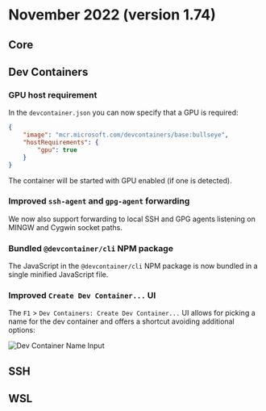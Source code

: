 # November 2022 (version 1.74)

## Core

## Dev Containers

### GPU host requirement

In the `devcontainer.json` you can now specify that a GPU is required:
```json
{
	"image": "mcr.microsoft.com/devcontainers/base:bullseye",
	"hostRequirements": {
		"gpu": true
	}
}
```

The container will be started with GPU enabled (if one is detected).

### Improved `ssh-agent` and `gpg-agent` forwarding

We now also support forwarding to local SSH and GPG agents listening on MINGW and Cygwin socket paths.

### Bundled `@devcontainer/cli` NPM package

The JavaScript in the `@devcontainer/cli` NPM package is now bundled in a single minified JavaScript file.

### Improved `Create Dev Container...` UI

The `F1` > `Dev Containers: Create Dev Container...` UI allows for picking a name for the dev container and offers a shortcut avoiding additional options:

![Dev Container Name Input](images/1_74/create-dev-container.png)

## SSH

## WSL
